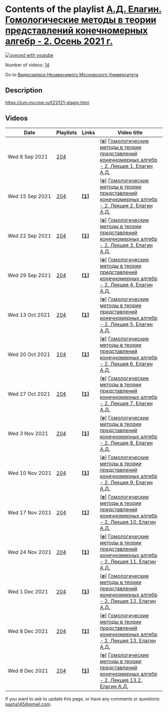 # Contents of the playlist [А.Д. Елагин. Гомологические методы в теории представлений конечномерных алгебр - 2. Осень 2021 г.](https://www.youtube.com/playlist?list=PLp9ABVh6_x4GodMwlTZ05IsldZP7C6ke9)

[![synced with youtube](https://img.shields.io/github/last-commit/mathphysschool/mathphysschool.github.io/autoupdate1?label=synced%20with%20youtube)](https://github.com/mathphysschool/mathphysschool.github.io/commits/autoupdate1)

Number of videos: [14](#videos)

Go to [Видеозаписи Независимого Московского Университета](../README.md)

## Description

<https://ium.mccme.ru/f21/f21-elagin.html>

## Videos

|Date|Playlists|Links|Video title|
|---|---|---|---|
| Wed&nbsp;8&nbsp;Sep&nbsp;2021 | [204](../playlists/204 "А.Д. Елагин. Гомологические методы в теории представлений конечномерных алгебр - 2. Осень 2021 г.") |  | [[**e**](https://studio.youtube.com/video/3qHz7lm-TS0/edit "Edit")] [Гомологические методы в теории представлений конечномерных алгебр - 2. Лекция 1. Елагин А.Д.](https://www.youtube.com/watch?v=3qHz7lm-TS0&list=PLp9ABVh6_x4GodMwlTZ05IsldZP7C6ke9 "Спецкурс для 3-5 курсов.") |
| Wed&nbsp;15&nbsp;Sep&nbsp;2021 | [204](../playlists/204 "А.Д. Елагин. Гомологические методы в теории представлений конечномерных алгебр - 2. Осень 2021 г.") | [**[1]**](https://ium.mccme.ru/f21/f21-elagin.html) | [[**e**](https://studio.youtube.com/video/VUtZ0b-ohLg/edit "Edit")] [Гомологические методы в теории представлений конечномерных алгебр - 2. Лекция 2. Елагин А.Д.](https://www.youtube.com/watch?v=VUtZ0b-ohLg&list=PLp9ABVh6_x4GodMwlTZ05IsldZP7C6ke9 "https://ium.mccme.ru/f21/f21-elagin.html") |
| Wed&nbsp;22&nbsp;Sep&nbsp;2021 | [204](../playlists/204 "А.Д. Елагин. Гомологические методы в теории представлений конечномерных алгебр - 2. Осень 2021 г.") | [**[1]**](https://ium.mccme.ru/f21/f21-elagin.html) | [[**e**](https://studio.youtube.com/video/OcMXSW-kYw0/edit "Edit")] [Гомологические методы в теории представлений конечномерных алгебр - 2. Лекция 3. Елагин А.Д.](https://www.youtube.com/watch?v=OcMXSW-kYw0&list=PLp9ABVh6_x4GodMwlTZ05IsldZP7C6ke9 "https://ium.mccme.ru/f21/f21-elagin.html") |
| Wed&nbsp;29&nbsp;Sep&nbsp;2021 | [204](../playlists/204 "А.Д. Елагин. Гомологические методы в теории представлений конечномерных алгебр - 2. Осень 2021 г.") | [**[1]**](https://ium.mccme.ru/f21/f21-elagin.html) | [[**e**](https://studio.youtube.com/video/xaudj7HN_wM/edit "Edit")] [Гомологические методы в теории представлений конечномерных алгебр - 2. Лекция 4. Елагин А.Д.](https://www.youtube.com/watch?v=xaudj7HN_wM&list=PLp9ABVh6_x4GodMwlTZ05IsldZP7C6ke9 "https://ium.mccme.ru/f21/f21-elagin.html") |
| Wed&nbsp;13&nbsp;Oct&nbsp;2021 | [204](../playlists/204 "А.Д. Елагин. Гомологические методы в теории представлений конечномерных алгебр - 2. Осень 2021 г.") | [**[1]**](https://ium.mccme.ru/f21/f21-elagin.html) | [[**e**](https://studio.youtube.com/video/pHlUyBdFWxc/edit "Edit")] [Гомологические методы в теории представлений конечномерных алгебр - 2. Лекция 5. Елагин А.Д.](https://www.youtube.com/watch?v=pHlUyBdFWxc&list=PLp9ABVh6_x4GodMwlTZ05IsldZP7C6ke9 "https://ium.mccme.ru/f21/f21-elagin.html") |
| Wed&nbsp;20&nbsp;Oct&nbsp;2021 | [204](../playlists/204 "А.Д. Елагин. Гомологические методы в теории представлений конечномерных алгебр - 2. Осень 2021 г.") | [**[1]**](https://ium.mccme.ru/f21/f21-elagin.html) | [[**e**](https://studio.youtube.com/video/Gbnib7nm0ys/edit "Edit")] [Гомологические методы в теории представлений конечномерных алгебр - 2. Лекция 6. Елагин А.Д.](https://www.youtube.com/watch?v=Gbnib7nm0ys&list=PLp9ABVh6_x4GodMwlTZ05IsldZP7C6ke9 "https://ium.mccme.ru/f21/f21-elagin.html") |
| Wed&nbsp;27&nbsp;Oct&nbsp;2021 | [204](../playlists/204 "А.Д. Елагин. Гомологические методы в теории представлений конечномерных алгебр - 2. Осень 2021 г.") | [**[1]**](https://ium.mccme.ru/f21/f21-elagin.html) | [[**e**](https://studio.youtube.com/video/P7eBg-5vnhA/edit "Edit")] [Гомологические методы в теории представлений конечномерных алгебр - 2. Лекция 7. Елагин А.Д.](https://www.youtube.com/watch?v=P7eBg-5vnhA&list=PLp9ABVh6_x4GodMwlTZ05IsldZP7C6ke9 "https://ium.mccme.ru/f21/f21-elagin.html") |
| Wed&nbsp;3&nbsp;Nov&nbsp;2021 | [204](../playlists/204 "А.Д. Елагин. Гомологические методы в теории представлений конечномерных алгебр - 2. Осень 2021 г.") | [**[1]**](https://ium.mccme.ru/f21/f21-elagin.html) | [[**e**](https://studio.youtube.com/video/CP2-xcH8HSA/edit "Edit")] [Гомологические методы в теории представлений конечномерных алгебр - 2. Лекция 8. Елагин А.Д.](https://www.youtube.com/watch?v=CP2-xcH8HSA&list=PLp9ABVh6_x4GodMwlTZ05IsldZP7C6ke9 "https://ium.mccme.ru/f21/f21-elagin.html") |
| Wed&nbsp;10&nbsp;Nov&nbsp;2021 | [204](../playlists/204 "А.Д. Елагин. Гомологические методы в теории представлений конечномерных алгебр - 2. Осень 2021 г.") | [**[1]**](https://ium.mccme.ru/f21/f21-elagin.html) | [[**e**](https://studio.youtube.com/video/Ak7euMeWF9Q/edit "Edit")] [Гомологические методы в теории представлений конечномерных алгебр - 2. Лекция 9. Елагин А.Д.](https://www.youtube.com/watch?v=Ak7euMeWF9Q&list=PLp9ABVh6_x4GodMwlTZ05IsldZP7C6ke9 "https://ium.mccme.ru/f21/f21-elagin.html") |
| Wed&nbsp;17&nbsp;Nov&nbsp;2021 | [204](../playlists/204 "А.Д. Елагин. Гомологические методы в теории представлений конечномерных алгебр - 2. Осень 2021 г.") | [**[1]**](https://ium.mccme.ru/f21/f21-elagin.html) | [[**e**](https://studio.youtube.com/video/UVNFyqz5i3c/edit "Edit")] [Гомологические методы в теории представлений конечномерных алгебр - 2. Лекция 10. Елагин А.Д.](https://www.youtube.com/watch?v=UVNFyqz5i3c&list=PLp9ABVh6_x4GodMwlTZ05IsldZP7C6ke9 "https://ium.mccme.ru/f21/f21-elagin.html") |
| Wed&nbsp;24&nbsp;Nov&nbsp;2021 | [204](../playlists/204 "А.Д. Елагин. Гомологические методы в теории представлений конечномерных алгебр - 2. Осень 2021 г.") | [**[1]**](https://ium.mccme.ru/f21/f21-elagin.html) | [[**e**](https://studio.youtube.com/video/-cX-ABvDFi8/edit "Edit")] [Гомологические методы в теории представлений конечномерных алгебр - 2. Лекция 11. Елагин А.Д.](https://www.youtube.com/watch?v=-cX-ABvDFi8&list=PLp9ABVh6_x4GodMwlTZ05IsldZP7C6ke9 "https://ium.mccme.ru/f21/f21-elagin.html") |
| Wed&nbsp;1&nbsp;Dec&nbsp;2021 | [204](../playlists/204 "А.Д. Елагин. Гомологические методы в теории представлений конечномерных алгебр - 2. Осень 2021 г.") | [**[1]**](https://ium.mccme.ru/f21/f21-elagin.html) | [[**e**](https://studio.youtube.com/video/6TzurC-r0hs/edit "Edit")] [Гомологические методы в теории представлений конечномерных алгебр - 2. Лекция 12. Елагин А.Д.](https://www.youtube.com/watch?v=6TzurC-r0hs&list=PLp9ABVh6_x4GodMwlTZ05IsldZP7C6ke9 "https://ium.mccme.ru/f21/f21-elagin.html") |
| Wed&nbsp;8&nbsp;Dec&nbsp;2021 | [204](../playlists/204 "А.Д. Елагин. Гомологические методы в теории представлений конечномерных алгебр - 2. Осень 2021 г.") | [**[1]**](https://ium.mccme.ru/f21/f21-elagin.html) | [[**e**](https://studio.youtube.com/video/mHz57jS1Qds/edit "Edit")] [Гомологические методы в теории представлений конечномерных алгебр - 2. Лекция 13. Елагин А.Д.](https://www.youtube.com/watch?v=mHz57jS1Qds&list=PLp9ABVh6_x4GodMwlTZ05IsldZP7C6ke9 "https://ium.mccme.ru/f21/f21-elagin.html") |
| Wed&nbsp;8&nbsp;Dec&nbsp;2021 | [204](../playlists/204 "А.Д. Елагин. Гомологические методы в теории представлений конечномерных алгебр - 2. Осень 2021 г.") | [**[1]**](https://ium.mccme.ru/f21/f21-elagin.html) | [[**e**](https://studio.youtube.com/video/xaYRic2Juac/edit "Edit")] [Гомологические методы в теории представлений конечномерных алгебр - 2. Лекция 13.2. Елагин А.Д.](https://www.youtube.com/watch?v=xaYRic2Juac&list=PLp9ABVh6_x4GodMwlTZ05IsldZP7C6ke9 "https://ium.mccme.ru/f21/f21-elagin.html") |


 If you want to ask to update this page, or have any comments or questions: <pasha145@gmail.com>.